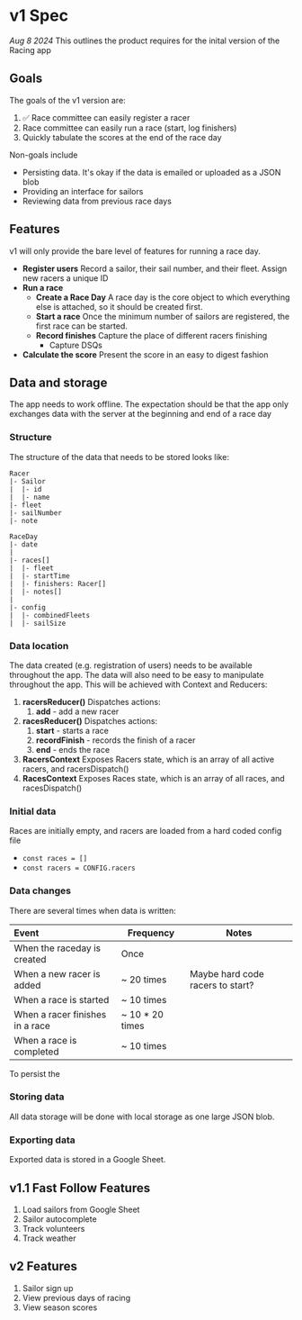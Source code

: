 # v1 Spec
*Aug 8 2024*
This outlines the product requires for the inital version of the Racing app

## Goals
The goals of the v1 version are:
1. ✅ Race committee can easily register a racer
2. Race committee can easily run a race (start, log finishers)
2. Quickly tabulate the scores at the end of the race day

Non-goals include
- Persisting data. It's okay if the data is emailed or uploaded as a JSON blob
- Providing an interface for sailors
- Reviewing data from previous race days

## Features
v1 will only provide the bare level of features for running a race day.

* **Register users**
  Record a sailor, their sail number, and their fleet. Assign new racers a unique ID
* **Run a race**
  * **Create a Race Day**
    A race day is the core object to which everything else is attached, so it should be created first.
  * **Start a race**
    Once the minimum number of sailors are registered, the first race can be started.
  * **Record finishes**
    Capture the place of different racers finishing
    * Capture DSQs
* **Calculate the score**
  Present the score in an easy to digest fashion

## Data and storage
The app needs to work offline. The expectation should be that the app only
exchanges data with the server at the beginning and end of a race day

### Structure
The structure of the data that needs to be stored looks like:
```
Racer
|- Sailor
|  |- id
|  |- name
|- fleet
|- sailNumber
|- note

RaceDay
|- date
|
|- races[]
|  |- fleet
|  |- startTime
|  |- finishers: Racer[]
|  |- notes[]
|
|- config
|  |- combinedFleets
|  |- sailSize
```

### Data location
The data created (e.g. registration of users) needs to be available throughout the app. The data will also need to be easy to manipulate
throughout the app. This will be achieved with Context and Reducers:
1. **racersReducer()**
  Dispatches actions:
    1. **add** - add a new racer
2. **racesReducer()**
  Dispatches actions:
    1. **start** - starts a race
    2. **recordFinish** - records the finish of a racer
    3. **end** - ends the race
3. **RacersContext**
  Exposes Racers state, which is an array of all active racers, and racersDispatch()
4. **RacesContext**
  Exposes Races state, which is an array of all races, and racesDispatch()
  
### Initial data
Races are initially empty, and racers are loaded from a hard coded config file
* ```const races = []```
* ```const racers = CONFIG.racers```

### Data changes
There are several times when data is written:

| Event | Frequency | Notes |
|:------|-----------|-------|
| When the raceday is created | Once |
| When a new racer is added | ~ 20 times | Maybe hard code racers to start? |
| When a race is started | ~ 10 times |
| When a racer finishes in a race | ~ 10 * 20 times |
| When a race is completed |  ~ 10 times |

To persist the 

### Storing data
All data storage will be done with local storage as one large JSON blob.

### Exporting data
Exported data is stored in a Google Sheet.

## v1.1 Fast Follow Features
1. Load sailors from Google Sheet
1. Sailor autocomplete
2. Track volunteers
3. Track weather

## v2 Features
1. Sailor sign up
2. View previous days of racing
3. View season scores